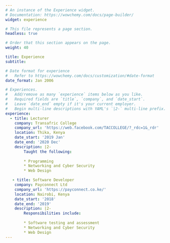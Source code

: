 ```yaml
---
# An instance of the Experience widget.
# Documentation: https://wowchemy.com/docs/page-builder/
widget: experience

# This file represents a page section.
headless: true

# Order that this section appears on the page.
weight: 40

title: Experience
subtitle:

# Date format for experience
#   Refer to https://wowchemy.com/docs/customization/#date-format
date_format: Jan 2006

# Experiences.
#   Add/remove as many `experience` items below as you like.
#   Required fields are `title`, `company`, and `date_start`.
#   Leave `date_end` empty if it's your current employer.
#   Begin multi-line descriptions with YAML's `|2-` multi-line prefix.
experience:
  - title: Lecturer
    company: Transafric College
    company_url: 'https://web.facebook.com/TACCOLLEGE/?_rdc=1&_rdr'
    location: Thika, Kenya
    date_start: '2019 Jan'
    date_end: '2020 Dec'
    description: |2-
        Taught the following:
        
        * Programming
        * Networking and Cyber Security
        * Web Design

   - title: Software Developer
    company: Payconnect Ltd
    company_url: 'https://payconnect.co.ke/'
    location: Nairobi, Kenya
    date_start: '2018'
    date_end: '2019'
    description: |2-
        Responsibilities include:
        
        * Software testing and assessment
        * Networking and Cyber Security
        * Web Design
---
```

